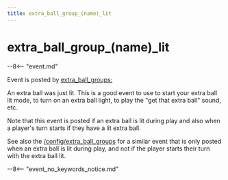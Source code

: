 ```yaml
---
title: extra_ball_group_(name)_lit
---
```


# extra_ball_group_(name)\_lit


--8<-- "event.md"

Event is posted by [extra_ball_groups:](../config/extra_ball_groups.md)

An extra ball was just lit. This is a good event to use to start your
extra ball lit mode, to turn on an extra ball light, to play the "get
that extra ball" sound, etc.

Note that this event is posted if an extra ball is lit during play and
also when a player's turn starts if they have a lit extra ball.

See also the [/config/extra_ball_groups](extra_ball_extra_ball_lit.md)
for a similar event that is only posted when an extra ball is lit during
play, and not if the player starts their turn with the extra ball lit.

--8<-- "event_no_keywords_notice.md"

